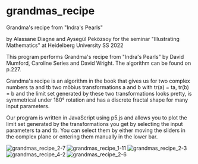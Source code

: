 # grandmas_recipe
Grandma's recipe from "Indra's Pearls"

by Alassane Diagne and Aysegül Peközsoy for the seminar "Illustrating Mathematics" at Heidelberg University SS 2022

This program performs Grandma's recipe from "Indra's Pearls" by David Mumford, Caroline Series and David Wright. The algorithm can be found on p.227.

Grandma's recipe is an algorithm in the book that gives us for two complex numbers ta and tb two möbius transformations a and b with tr(a) = ta, tr(b) = b and the limit set generated by these two transformations looks pretty, is symmetrical under 180° rotation and has a discrete fractal shape for many input parameters.

Our program is written in JavaScript using p5.js and allows you to plot the limit set generated by the transformations you get by selecting the input parameters ta and tb. You can select them by either moving the sliders in the complex plane or entering them manually in the lower bar.

![grandmas_recipe_2-7](https://user-images.githubusercontent.com/81381643/180807214-5b817d1e-6cb0-4830-a9c1-5dfc183344be.png)
![grandmas_recipe_1-11](https://user-images.githubusercontent.com/81381643/180807254-1fb9889e-b6b4-4065-abb4-089bd80a15c0.png)
![grandmas_recipe_2-3](https://user-images.githubusercontent.com/81381643/180807324-b025b344-6f0f-407d-90c5-c097c3b841a8.png)
![grandmas_recipe_4-2](https://user-images.githubusercontent.com/81381643/180807390-ea655856-9ec4-4d53-ab35-f705abafa89d.png)
![grandmas_recipe_2-6](https://user-images.githubusercontent.com/81381643/180807452-b2ea3764-0b22-4cf9-81cd-2dc6aae3bf2f.png)
